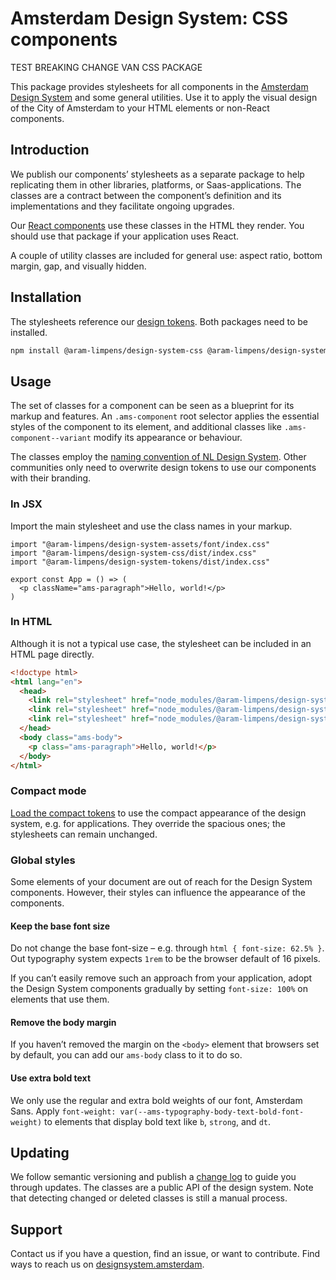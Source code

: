 <!-- @license CC0-1.0 -->

# Amsterdam Design System: CSS components

TEST BREAKING CHANGE VAN CSS PACKAGE

This package provides stylesheets for all components in the [Amsterdam Design System](https://designsystem.amsterdam) and some general utilities.
Use it to apply the visual design of the City of Amsterdam to your HTML elements or non-React components.

## Introduction

We publish our components’ stylesheets as a separate package to help replicating them in other libraries, platforms, or Saas-applications.
The classes are a contract between the component’s definition and its implementations and they facilitate ongoing upgrades.

Our [React components](https://www.npmjs.com/package/@aram-limpens/design-system-react) use these classes in the HTML they render.
You should use that package if your application uses React.

A couple of utility classes are included for general use: aspect ratio, bottom margin, gap, and visually hidden.

## Installation

The stylesheets reference our [design tokens](https://www.npmjs.com/package/@aram-limpens/design-system-tokens).
Both packages need to be installed.

```sh
npm install @aram-limpens/design-system-css @aram-limpens/design-system-tokens
```

## Usage

The set of classes for a component can be seen as a blueprint for its markup and features.
An `.ams-component` root selector applies the essential styles of the component to its element, and additional classes like `.ams-component--variant` modify its appearance or behaviour.

The classes employ the [naming convention of NL Design System](https://nldesignsystem.nl/handboek/developer/architectuur#bem-class-names-voor-css).
Other communities only need to overwrite design tokens to use our components with their branding.

### In JSX

Import the main stylesheet and use the class names in your markup.

<!-- prettier-ignore -->
```tsx
import "@aram-limpens/design-system-assets/font/index.css"
import "@aram-limpens/design-system-css/dist/index.css"
import "@aram-limpens/design-system-tokens/dist/index.css"

export const App = () => (
  <p className="ams-paragraph">Hello, world!</p>
)
```

### In HTML

Although it is not a typical use case, the stylesheet can be included in an HTML page directly.

```html
<!doctype html>
<html lang="en">
  <head>
    <link rel="stylesheet" href="node_modules/@aram-limpens/design-system-assets/font/index.css" />
    <link rel="stylesheet" href="node_modules/@aram-limpens/design-system-css/dist/index.css" />
    <link rel="stylesheet" href="node_modules/@aram-limpens/design-system-tokens/dist/index.css" />
  </head>
  <body class="ams-body">
    <p class="ams-paragraph">Hello, world!</p>
  </body>
</html>
```

### Compact mode

[Load the compact tokens](https://github.com/Amsterdam/design-system/blob/main/packages-proprietary/tokens/README.md) to use the compact appearance of the design system, e.g. for applications.
They override the spacious ones; the stylesheets can remain unchanged.

### Global styles

Some elements of your document are out of reach for the Design System components.
However, their styles can influence the appearance of the components.

#### Keep the base font size

Do not change the base font-size – e.g. through `html { font-size: 62.5% }`.
Out typography system expects `1rem` to be the browser default of 16 pixels.

If you can’t easily remove such an approach from your application, adopt the Design System components gradually by setting `font-size: 100%` on elements that use them.

#### Remove the body margin

If you haven’t removed the margin on the `<body>` element that browsers set by default, you can add our `ams-body` class to it to do so.

#### Use extra bold text

We only use the regular and extra bold weights of our font, Amsterdam Sans.
Apply `font-weight: var(--ams-typography-body-text-bold-font-weight)` to elements that display bold text like `b`, `strong`, and `dt`.

## Updating

We follow semantic versioning and publish a [change log](https://github.com/Amsterdam/design-system/blob/main/packages/css/CHANGELOG.md) to guide you through updates.
The classes are a public API of the design system.
Note that detecting changed or deleted classes is still a manual process.

## Support

Contact us if you have a question, find an issue, or want to contribute.
Find ways to reach us on [designsystem.amsterdam](https://designsystem.amsterdam/?path=/docs/docs-introduction--docs#send-a-message).
